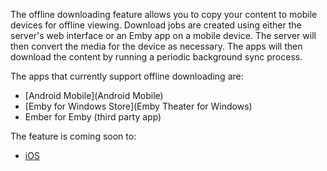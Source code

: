 The offline downloading feature allows you to copy your content to mobile devices for offline viewing. Download jobs are created using either the server's web interface or an Emby app on a mobile device. The server will then convert the media for the device as necessary. The apps will then download the content by running a periodic background sync process.

The apps that currently support offline downloading are:

* [Android Mobile](Android Mobile)
* [Emby for Windows Store](Emby Theater for Windows)
* Ember for Emby (third party app)

The feature is coming soon to:

* [iOS](iOS)
